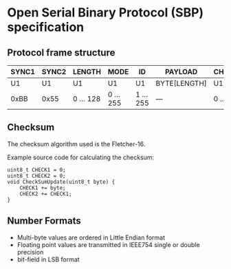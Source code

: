 # Open Serial Binary Protocol (SBP) specification

## Protocol frame structure

SYNC1 | SYNC2 | LENGTH | MODE | ID | PAYLOAD | CHECK1 | CHECK2|
|----------|----------|----------|----------|----------|----------|----------|----------|
U1 | U1 | U1 | U1 | U1 | BYTE[LENGTH] | U1 | U1 |
0xBB | 0x55 | 0 … 128 | 0 … 255 | 1 … 255 | — | 0 … 255 | 0 … 255 |


## Checksum
The checksum algorithm used is the Fletcher-16.

Example source code for calculating the checksum:
```
uint8_t CHECK1 = 0;
uint8_t CHECK2 = 0;
void CheckSumUpdate(uint8_t byte) {
	CHECK1 += byte;
	CHECK2 += CHECK1;
}
```

## Number Formats
- Multi-byte values are ordered in Little Endian format
- Floating point values are transmitted in IEEE754 single or double precision
- bit-field in LSB format
